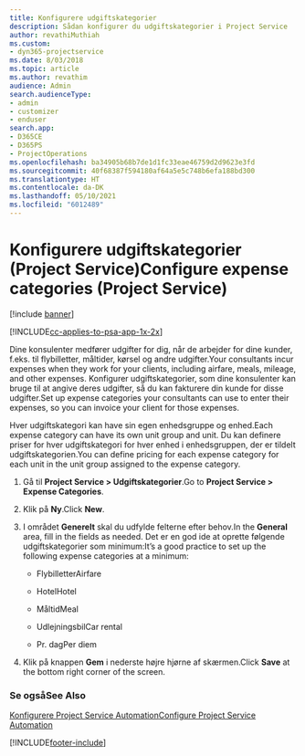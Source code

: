 ```yaml
---
title: Konfigurere udgiftskategorier
description: Sådan konfigurer du udgiftskategorier i Project Service
author: revathiMuthiah
ms.custom:
- dyn365-projectservice
ms.date: 8/03/2018
ms.topic: article
ms.author: revathim
audience: Admin
search.audienceType:
- admin
- customizer
- enduser
search.app:
- D365CE
- D365PS
- ProjectOperations
ms.openlocfilehash: ba34905b68b7de1d1fc33eae46759d2d9623e3fd
ms.sourcegitcommit: 40f68387f594180af64a5e5c748b6efa188bd300
ms.translationtype: HT
ms.contentlocale: da-DK
ms.lasthandoff: 05/10/2021
ms.locfileid: "6012489"
---
```

# <a name="configure-expense-categories-project-service"></a><span data-ttu-id="6a140-103">Konfigurere udgiftskategorier (Project Service)</span><span class="sxs-lookup"><span data-stu-id="6a140-103">Configure expense categories (Project Service)</span></span>

[!include [banner](../includes/psa-now-project-operations.md)]

[!INCLUDE[cc-applies-to-psa-app-1x-2x](../includes/cc-applies-to-psa-app-1x-2x.md)]

<span data-ttu-id="6a140-104">Dine konsulenter medfører udgifter for dig, når de arbejder for dine kunder, f.eks. til flybilletter, måltider, kørsel og andre udgifter.</span><span class="sxs-lookup"><span data-stu-id="6a140-104">Your consultants incur expenses when they work for your clients, including airfare, meals, mileage, and other expenses.</span></span> <span data-ttu-id="6a140-105">Konfigurer udgiftskategorier, som dine konsulenter kan bruge til at angive deres udgifter, så du kan fakturere din kunde for disse udgifter.</span><span class="sxs-lookup"><span data-stu-id="6a140-105">Set up expense categories your consultants can use to enter their expenses, so you can invoice your client for those expenses.</span></span>  
  
<span data-ttu-id="6a140-106">Hver udgiftskategori kan have sin egen enhedsgruppe og enhed.</span><span class="sxs-lookup"><span data-stu-id="6a140-106">Each expense category can have its own unit group and unit.</span></span> <span data-ttu-id="6a140-107">Du kan definere priser for hver udgiftskategori for hver enhed i enhedsgruppen, der er tildelt udgiftskategorien.</span><span class="sxs-lookup"><span data-stu-id="6a140-107">You can define pricing for each expense category for each unit in the unit group assigned to the expense category.</span></span>  
  
1.  <span data-ttu-id="6a140-108">Gå til **Project Service > Udgiftskategorier**.</span><span class="sxs-lookup"><span data-stu-id="6a140-108">Go to **Project Service > Expense Categories**.</span></span>  
  
2.  <span data-ttu-id="6a140-109">Klik på **Ny**.</span><span class="sxs-lookup"><span data-stu-id="6a140-109">Click **New**.</span></span>  
  
3.  <span data-ttu-id="6a140-110">I området **Generelt** skal du udfylde felterne efter behov.</span><span class="sxs-lookup"><span data-stu-id="6a140-110">In the **General** area, fill in the fields as needed.</span></span> <span data-ttu-id="6a140-111">Det er en god ide at oprette følgende udgiftskategorier som minimum:</span><span class="sxs-lookup"><span data-stu-id="6a140-111">It’s a good practice to set up the following expense categories at a minimum:</span></span>  
  
    -   <span data-ttu-id="6a140-112">Flybilletter</span><span class="sxs-lookup"><span data-stu-id="6a140-112">Airfare</span></span>  
  
    -   <span data-ttu-id="6a140-113">Hotel</span><span class="sxs-lookup"><span data-stu-id="6a140-113">Hotel</span></span>  
  
    -   <span data-ttu-id="6a140-114">Måltid</span><span class="sxs-lookup"><span data-stu-id="6a140-114">Meal</span></span>  
  
    -   <span data-ttu-id="6a140-115">Udlejningsbil</span><span class="sxs-lookup"><span data-stu-id="6a140-115">Car rental</span></span>  
  
    -   <span data-ttu-id="6a140-116">Pr. dag</span><span class="sxs-lookup"><span data-stu-id="6a140-116">Per diem</span></span>  
  
4.  <span data-ttu-id="6a140-117">Klik på knappen **Gem** i nederste højre hjørne af skærmen.</span><span class="sxs-lookup"><span data-stu-id="6a140-117">Click **Save** at the bottom right corner of the screen.</span></span>  
  
### <a name="see-also"></a><span data-ttu-id="6a140-118">Se også</span><span class="sxs-lookup"><span data-stu-id="6a140-118">See Also</span></span>  
 [<span data-ttu-id="6a140-119">Konfigurere Project Service Automation</span><span class="sxs-lookup"><span data-stu-id="6a140-119">Configure Project Service Automation</span></span>](../psa/configure.md)


[!INCLUDE[footer-include](../includes/footer-banner.md)]
